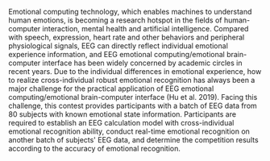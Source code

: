 
Emotional computing technology, which enables machines to understand human emotions, is becoming a research hotspot in the fields of human-computer interaction, mental health and artificial intelligence. Compared with speech, expression, heart rate and other behaviors and peripheral physiological signals, EEG can directly reflect individual emotional experience information, and EEG emotional computing/emotional brain-computer interface has been widely concerned by academic circles in recent years.
Due to the individual differences in emotional experience, how to realize cross-individual robust emotional recognition has always been a major challenge for the practical application of EEG emotional computing/emotional brain-computer interface (Hu et al. 2019). Facing this challenge, this contest provides participants with a batch of EEG data from 80 subjects with known emotional state information. Participants are required to establish an EEG calculation model with cross-individual emotional recognition ability, conduct real-time emotional recognition on another batch of subjects' EEG data, and determine the competition results according to the accuracy of emotional recognition.

